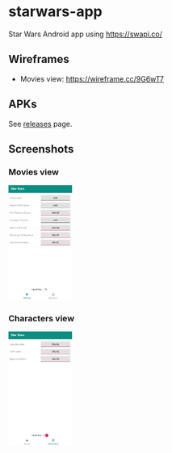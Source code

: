 # starwars-app
Star Wars Android app using https://swapi.co/

## Wireframes

- Movies view: https://wireframe.cc/9G6wT7

## APKs

See [releases](https://github.com/markus-wa/starwars-app/releases) page.

## Screenshots

### Movies view

<img alt="movies view" src="https://raw.githubusercontent.com/markus-wa/starwars-app/master/doc/movies.jpg" width="25%">

### Characters view

<img alt="characters view (liked only)" src="https://raw.githubusercontent.com/markus-wa/starwars-app/master/doc/characters_liked-only.jpg" width="25%">
